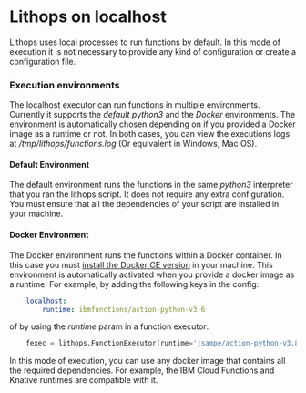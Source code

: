 # Lithops on localhost

Lithops uses local processes to run functions by default. In this mode of execution it is not necessary to provide any kind of configuration or create a configuration file.

### Execution environments

The localhost executor can run functions in multiple environments. Currently it supports the *default python3* and the *Docker* environments. The environment is automatically chosen depending on if you provided a Docker image as a runtime or not. In both cases, you can view the executions logs at */tmp/lithops/functions.log* (Or equivalent in Windows, Mac OS).

#### Default Environment
The default environment runs the functions in the same *python3* interpreter that you ran the lithops script.
It does not require any extra configuration. You must ensure that all the dependencies of your script are installed in your machine.

#### Docker Environment
The Docker environment runs the functions within a Docker container. In this case you must [install the Docker CE version](https://docs.docker.com/get-docker/) in your machine. This environment is automatically activated when you provide a docker image as a runtime. For example, by adding the following keys in the config:

```yaml
    localhost:
        runtime: ibmfunctions/action-python-v3.6
```

of by using the *runtime* param in a function executor:

```python
    fexec = lithops.FunctionExecutor(runtime='jsampe/action-python-v3.8')
```


In this mode of execution, you can use any docker image that contains all the required dependencies. For example, the IBM Cloud Functions and Knative runtimes are compatible with it.
